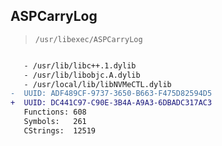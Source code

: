 ## ASPCarryLog

> `/usr/libexec/ASPCarryLog`

```diff

   - /usr/lib/libc++.1.dylib
   - /usr/lib/libobjc.A.dylib
   - /usr/local/lib/libNVMeCTL.dylib
-  UUID: ADF489CF-9737-3650-B663-F475D82594D5
+  UUID: DC441C97-C90E-3B4A-A9A3-6DBADC317AC3
   Functions: 608
   Symbols:   261
   CStrings:  12519

```
